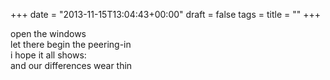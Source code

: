 +++
date = "2013-11-15T13:04:43+00:00"
draft = false
tags = 
title = ""
+++
<p>open the windows<br />let there begin the peering-in<br />i hope it all shows:<br />and our differences wear thin</p>